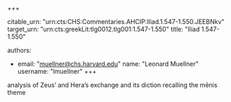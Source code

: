 +++


citable_urn: "urn:cts:CHS:Commentaries.AHCIP:Iliad.1.547-1.550.JEEBNkv"
target_urn: "urn:cts:greekLit:tlg0012.tlg001:1.547-1.550"
title: "Iliad 1.547-1.550"

authors:
- email: "muellner@chs.harvard.edu"
  name: "Leonard Muellner"
  username: "lmuellner"
+++

<p>analysis of Zeus’ and Hera’s exchange and its diction recalling the mēnis theme</p>